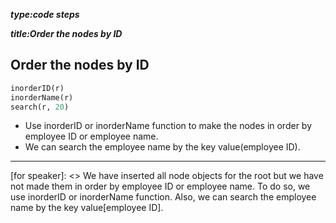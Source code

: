 _**type:code steps**_

_**title:Order the nodes by ID**_
## Order the nodes by ID
 ```python
inorderID(r)
inorderName(r)
search(r, 20)
```
- Use inorderID or inorderName function to make the nodes in order by employee ID or employee name.
- We can search the employee name by the key value(employee ID).

-------------------------------------------------

[for speaker]: <> We have inserted all node objects for the root but we have not made them in order by employee ID or employee name. To do so, we use inorderID or inorderName function. Also, we can search the employee name by the key value[employee ID].